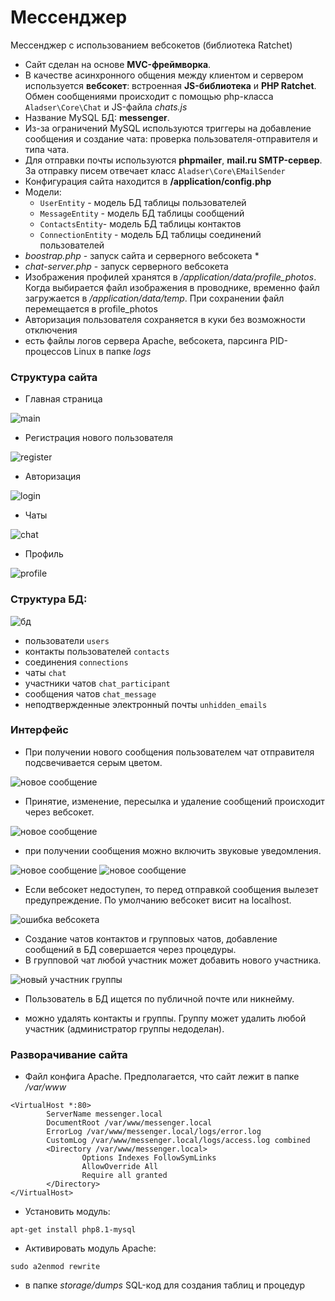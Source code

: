 # Мессенджер

Мессенджер с использованием вебсокетов (библиотека Ratchet)

* Сайт сделан на основе **MVC-фреймворка**.
* В качестве асинхронного общения между клиентом и сервером используется **вебсокет**: встроенная **JS-библиотека** и **PHP Ratchet**.
Обмен сообщениями происходит с помощью php-класса ``Aladser\Core\Chat`` и JS-файла *chats.js*
* Название MySQL БД: **messenger**. 
* Из-за ограничений MySQL используются триггеры на добавление сообщения и создание чата: проверка пользователя-отправителя и типа чата. 
* Для отправки почты используются **phpmailer**, **mail.ru SMTP-сервер**. За отправку писем отвечает класс ``Aladser\Core\EMailSender``
* Конфигурация сайта находится в **/application/config.php**
* Модели:
  + ``UserEntity`` - модель БД таблицы пользователей
  + ``MessageEntity`` - модель БД таблицы сообщений
  + ``ContactsEntity``- модель БД таблицы контактов
  + ``ConnectionEntity`` - модель БД таблицы соединений пользователей
* *boostrap.php* - запуск сайта и серверного вебсокета *
* *chat-server.php* - запуск серверного вебсокета
* Изображения профилей хранятся в */application/data/profile_photos*. Когда выбирается файл изображения в проводнике, временно файл загружается в */application/data/temp*. При сохранении файл перемещается в profile_photos
* Авторизация пользователя сохраняется в куки без возможности отключения
* есть файлы логов сервера Apache, вебсокета, парсинга PID-процессов Linux в папке *logs*

### Структура сайта

+ Главная страница

![main](storage/images/main.png)

+ Регистрация нового пользователя

![register](storage/images/register.png)

+ Авторизация

![login](storage/images/login.png)

+ Чаты

![chat](storage/images/chat.png)

+ Профиль

![profile](storage/images/profile.png)

### Структура БД:
![бд](storage/images/db.png)
  + пользователи ``users``
  + контакты пользователей ``contacts``
  + соединения ``connections``
  + чаты ``chat``
  + участники чатов ``chat_participant``
  + сообщения чатов ``chat_message``
  + неподтвержденные электронный почты ``unhidden_emails``

### Интерфейс
* При получении нового сообщения пользователем чат отправителя подсвечивается серым цветом.

![новое сообщение](storage/images/new%20message.png)
* Принятие, изменение, пересылка и удаление сообщений происходит через вебсокет.

![новое сообщение](storage/images/context%20menu%20message.png)

* при получении сообщения можно включить звуковые уведомления.

![новое сообщение](storage/images/context%20menu%20contact.png)
![новое сообщение](storage/images/context%20menu%20group.png)

* Если вебсокет недоступен, то перед отправкой сообщения вылезет предупреждение. По умолчанию вебсокет висит на localhost.

![ошибка вебсокета](storage/images/websocket%20error.png)

* Создание чатов контактов и групповых чатов, добавление сообщений в БД совершается через процедуры.
* В групповой чат любой участник может добавить нового участника.

![новый участник группы](storage/images/add%20participant%20to%20group.png)
* Пользователь в БД ищется по публичной почте или никнейму.

* можно удалять контакты и группы. Группу может удалить любой участник (администратор группы недоделан).

### Разворачивание сайта

* Файл конфига Apache. Предполагается, что сайт лежит в папке */var/www*

```
<VirtualHost *:80>
        ServerName messenger.local
        DocumentRoot /var/www/messenger.local
        ErrorLog /var/www/messenger.local/logs/error.log
        CustomLog /var/www/messenger.local/logs/access.log combined
        <Directory /var/www/messenger.local>    
                Options Indexes FollowSymLinks               
                AllowOverride All               
                Require all granted    
        </Directory>      
</VirtualHost>
```

* Установить модуль: 

``apt-get install php8.1-mysql``

* Активировать модуль Apache: 

``sudo a2enmod rewrite``

* в папке *storage/dumps* SQL-код для создания таблиц и процедур